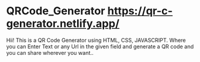 # QRCode_Generator  https://qr-c-generator.netlify.app/
    

Hii! This is a QR Code Generator using HTML, CSS, JAVASCRIPT. Where you can Enter Text or any Url in the given field and generate a QR code and you can 
share wherever you want..
